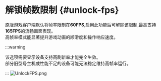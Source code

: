 # 解锁帧数限制 {#unlock-fps}

原版游戏客户端默认将帧率限制在**60FPS**,启用此功能后可解除该限制,最高支持**165FPS**的流畅画面表现。\
高帧率模式能显著提升游戏动画的顺滑度和操作响应速度。

:::warning

该选项需要显示设备支持高刷新率才能完全生效。\
部分旧型号主机或性能不足的设备可能无法稳定维持高帧率运行。

:::
![UnlockFPS.png](https://api.xtreme.net.cn/Docs/FinalSuspect/Options/UnlockFPS.png)